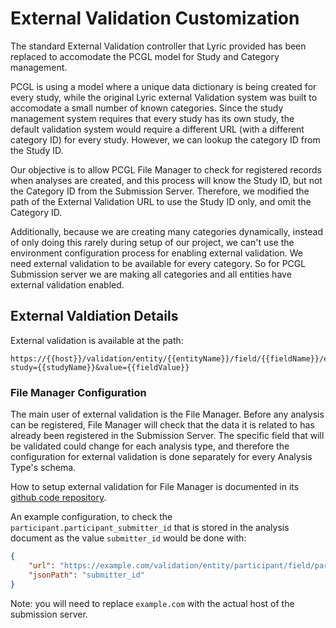 # External Validation Customization

The standard External Validation controller that Lyric provided has been replaced to accomodate the PCGL model for Study and Category management.

PCGL is using a model where a unique data dictionary is being created for every study, while the original Lyric external Validation system was built to accomodate a small number of known categories. Since the study management system requires that every study has its own study, the default validation system would require a different URL (with a different category ID) for every study. However, we can lookup the category ID from the Study ID.

Our objective is to allow PCGL File Manager to check for registered records when analyses are created, and this process will know the Study ID, but not the Category ID from the Submission Server. Therefore, we modified the path of the External Validation URL to use the Study ID only, and omit the Category ID.

Additionally, because we are creating many categories dynamically, instead of only doing this rarely during setup of our project, we can't use the environment configuration process for enabling external validation. We need external validation to be available for every category. So for PCGL Submission server we are making all categories and all entities have external validation enabled.

## External Valdiation Details

External validation is available at the path:

```
https://{{host}}/validation/entity/{{entityName}}/field/{{fieldName}}/exists?study={{studyName}}&value={{fieldValue}}
```

### File Manager Configuration

The main user of external validation is the File Manager. Before any analysis can be registered, File Manager will check that the data it is related to has already been registered in the Submission Server. The specific field that will be validated could change for each analysis type, and therefore the configuration for external validation is done separately for every Analysis Type's schema.

How to setup external validation for File Manager is documented in its [github code repository](https://github.com/Pan-Canadian-Genome-Library/file-manager/blob/develop/docs/custom-schemas.md#external-validation).

An example configuration, to check the `participant.participant_submitter_id` that is stored in the analysis document as the value `submitter_id` would be done with:

```json
{
	"url": "https://example.com/validation/entity/participant/field/participant_submitter_id/exists?study={study}&value={value}",
	"jsonPath": "submitter_id"
}
```

Note: you will need to replace `example.com` with the actual host of the submission server.
